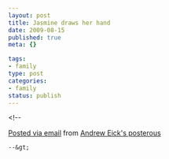 ```yaml
--- 
layout: post
title: Jasmine draws her hand
date: 2009-08-15
published: true
meta: {}

tags: 
- family
type: post
categories: 
- family
status: publish
---
```

&lt;!--  

  [Posted via email](http://posterous.com)   from [Andrew Eick's posterous](http://andreweick.posterous.com/jasmine-draws-her-hand)  

    --&gt;
